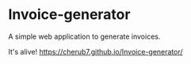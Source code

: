 # Invoice-generator
A simple web application to generate invoices.

It's alive! https://cherub7.github.io/Invoice-generator/
